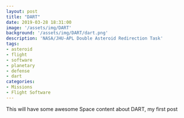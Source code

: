 ```yaml
---
layout: post
title: "DART"
date: 2019-03-28 18:31:00
image: '/assets/img/DART'
background: '/assets/img/DART/dart.png'
description: 'NASA/JHU-APL Double Asteroid Redirection Task'
tags:
- asteroid
- flight
- software
- planetary
- defense
- dart
categories:
- Missions
- Flight Software
---
```


This will have some awesome Space content about DART, my first post